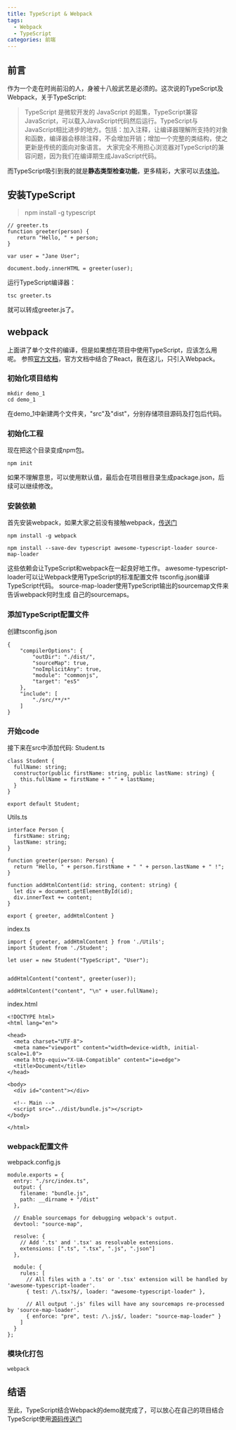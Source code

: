 ```yaml
---
title: TypeScript & Webpack 
tags:
  - Webpack
  - TypeScript
categories: 前端
---
```


## 前言
作为一个走在时尚前沿的人，身被十八般武艺是必须的。这次说的TypeScript及Webpack，关于TypeScript:
>TypeScript 是微软开发的 JavaScript 的超集，TypeScript兼容JavaScript，可以载入JavaScript代码然后运行。TypeScript与JavaScript相比进步的地方。包括：加入注释，让编译器理解所支持的对象和函数，编译器会移除注释，不会增加开销；增加一个完整的类结构，使之更新是传统的面向对象语言。
大家完全不用担心浏览器对TypeScript的兼容问题，因为我们在编译期生成JavaScript代码。

而TypeScript吸引到我的就是**静态类型检查功能**，更多精彩，大家可以去[体验](https://www.tslang.cn/docs/home.html)。
<!-- more -->

## 安装TypeScript
> npm install -g typescript

 ```
 // greeter.ts
 function greeter(person) {
    return "Hello, " + person;
}

var user = "Jane User";

document.body.innerHTML = greeter(user);
 ```

 运行TypeScript编译器：
 ```
 tsc greeter.ts
 ```
 就可以转成greeter.js了。

 ## webpack
 上面讲了单个文件的编译，但是如果想在项目中使用TypeScript，应该怎么用呢。
 参照[官方文档](https://www.tslang.cn/docs/handbook/react-&-webpack.html)，官方文档中结合了React，我在这儿，只引入Webpack。

 ### 初始化项目结构
 ```
 mkdir demo_1
 cd demo_1
 ```
 在demo_1中新建两个文件夹，"src"及"dist"，分别存储项目源码及打包后代码。

 
 ### 初始化工程
现在把这个目录变成npm包。
```
npm init
```
如果不理解意思，可以使用默认值，最后会在项目根目录生成package.json，后续可以继续修改。

### 安装依赖
首先安装webpack，如果大家之前没有接触webpack，[传送门](https://webpack.js.org/configuration/)
```
npm install -g webpack
```

```
npm install --save-dev typescript awesome-typescript-loader source-map-loader
```
这些依赖会让TypeScript和webpack在一起良好地工作。 awesome-typescript-loader可以让Webpack使用TypeScript的标准配置文件 tsconfig.json编译TypeScript代码。 source-map-loader使用TypeScript输出的sourcemap文件来告诉webpack何时生成 自己的sourcemaps。

### 添加TypeScript配置文件
创建tsconfig.json
```
{
    "compilerOptions": {
        "outDir": "./dist/",
        "sourceMap": true,
        "noImplicitAny": true,
        "module": "commonjs",
        "target": "es5"
    },
    "include": [
        "./src/**/*"
    ]
}
```

### 开始code
接下来在src中添加代码:
Student.ts
```
class Student {
  fullName: string;
  constructor(public firstName: string, public lastName: string) {
    this.fullName = firstName + " " + lastName;
  }
}

export default Student;
```
Utils.ts
```
interface Person {
  firstName: string;
  lastName: string;
}

function greeter(person: Person) {
  return "Hello, " + person.firstName + " " + person.lastName + " !";
}

function addHtmlContent(id: string, content: string) {
  let div = document.getElementById(id);
  div.innerText += content;
}

export { greeter, addHtmlContent }
```
index.ts
```
import { greeter, addHtmlContent } from './Utils';
import Student from './Student';

let user = new Student("TypeScript", "User");


addHtmlContent("content", greeter(user));

addHtmlContent("content", "\n" + user.fullName);
```
index.html
```
<!DOCTYPE html>
<html lang="en">

<head>
  <meta charset="UTF-8">
  <meta name="viewport" content="width=device-width, initial-scale=1.0">
  <meta http-equiv="X-UA-Compatible" content="ie=edge">
  <title>Document</title>
</head>

<body>
  <div id="content"></div>

  <!-- Main -->
  <script src="../dist/bundle.js"></script>
</body>

</html>
```

### webpack配置文件
webpack.config.js
```
module.exports = {
  entry: "./src/index.ts",
  output: {
    filename: "bundle.js",
    path: __dirname + "/dist"
  },

  // Enable sourcemaps for debugging webpack's output.
  devtool: "source-map",

  resolve: {
    // Add '.ts' and '.tsx' as resolvable extensions.
    extensions: [".ts", ".tsx", ".js", ".json"]
  },

  module: {
    rules: [
      // All files with a '.ts' or '.tsx' extension will be handled by 'awesome-typescript-loader'.
      { test: /\.tsx?$/, loader: "awesome-typescript-loader" },

      // All output '.js' files will have any sourcemaps re-processed by 'source-map-loader'.
      { enforce: "pre", test: /\.js$/, loader: "source-map-loader" }
    ]
  }
};
```

### 模块化打包
```
webpack
```

## 结语
至此，TypeScript结合Webpack的demo就完成了，可以放心在自己的项目结合TypeScript使用[源码传送门](https://github.com/JianmingXia/StudyTest/tree/master/TypeScript/demo_1)

